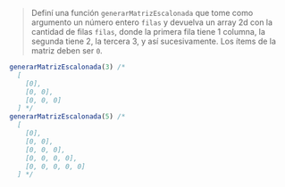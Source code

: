 > Definí una función `generarMatrizEscalonada` que tome como argumento un número entero `filas` y devuelva un array 2d con la cantidad de filas `filas`, donde la primera fila tiene 1 columna, la segunda tiene 2, la tercera 3, y así sucesivamente. Los ítems de la matriz deben ser `0`.

```javascript
generarMatrizEscalonada(3) /* 
  [
    [0], 
    [0, 0], 
    [0, 0, 0]
  ] */
generarMatrizEscalonada(5) /* 
  [
    [0], 
    [0, 0], 
    [0, 0, 0], 
    [0, 0, 0, 0], 
    [0, 0, 0, 0, 0]
  ] */
```
